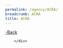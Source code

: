 ```yaml
---
permalink: /agency/ACRA/
breadcrumb: ACRA
title: ACRA
---
```


<div class="agency">
        <div class="controls">
          <a href="/top-agency/" >-Back</a>
          
         
        </div>
  </div>
